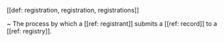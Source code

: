 [[def: registration, registration, registrations]]

~ The process by which a [[ref: registrant]] submits a [[ref: record]] to a [[ref: registry]].
